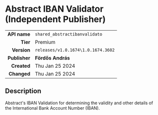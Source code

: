 # Abstract IBAN Validator (Independent Publisher)
| | |
|-:|-|
|**API name**|`shared_abstractibanvalidato`|
|**Tier**|Premium|
|**Version**|`releases/v1.0.1674\1.0.1674.3602`|
|**Publisher**|**Fördős András**|
|**Created**|Thu Jan 25 2024|
|**Changed**|Thu Jan 25 2024|

## Description
Abstract's IBAN Validation for determining the validity and other details of the International Bank Account Number (IBAN).
